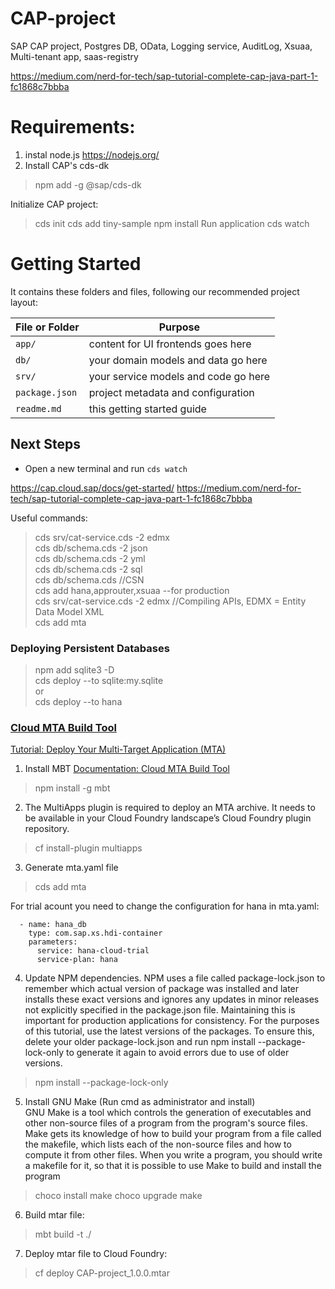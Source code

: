 # CAP-project
SAP CAP project, Postgres DB, OData, Logging service, AuditLog, Xsuaa, Multi-tenant app, saas-registry

https://medium.com/nerd-for-tech/sap-tutorial-complete-cap-java-part-1-fc1868c7bbba

# Requirements:
1. instal node.js https://nodejs.org/
2. Install CAP's cds-dk
> npm add -g @sap/cds-dk


Initialize CAP project:
> cds init
> cds add tiny-sample
> npm install
Run application 
> cds watch

# Getting Started
It contains these folders and files, following our recommended project layout:

| File or Folder | Purpose                              |
|----------------|--------------------------------------|
| `app/`         | content for UI frontends goes here   |
| `db/`          | your domain models and data go here  |
| `srv/`         | your service models and code go here |
| `package.json` | project metadata and configuration   |
| `readme.md`    | this getting started guide           |

## Next Steps

- Open a new terminal and run `cds watch`


https://cap.cloud.sap/docs/get-started/
https://medium.com/nerd-for-tech/sap-tutorial-complete-cap-java-part-1-fc1868c7bbba


Useful commands:
> cds srv/cat-service.cds -2 edmx  
> cds db/schema.cds -2 json  
> cds db/schema.cds -2 yml  
> cds db/schema.cds -2 sql  
> cds db/schema.cds //CSN  
> cds add hana,approuter,xsuaa --for production  
> cds srv/cat-service.cds -2 edmx //Compiling APIs, EDMX = Entity Data Model XML  
> cds add mta

### Deploying Persistent Databases
> npm add sqlite3 -D  
> cds deploy --to sqlite:my.sqlite  
> or  
> cds deploy --to hana  

### [Cloud MTA Build Tool](https://sap.github.io/cloud-mta-build-tool/download/)
[Tutorial: Deploy Your Multi-Target Application (MTA)](https://developers.sap.com/tutorials/btp-app-cap-mta-deployment.html)
1. Install MBT [Documentation: Cloud MTA Build Tool](https://sap.github.io/cloud-mta-build-tool)  
>npm install -g mbt  

2. The MultiApps plugin is required to deploy an MTA archive. It needs to be available in your Cloud Foundry landscape’s Cloud Foundry plugin repository.  
> cf install-plugin multiapps   

3. Generate mta.yaml file
> cds add mta

For trial acount you need to change the configuration for hana in mta.yaml:
```angular2html
  - name: hana_db
    type: com.sap.xs.hdi-container
    parameters:
      service: hana-cloud-trial
      service-plan: hana
```

4. Update NPM dependencies. NPM uses a file called package-lock.json to remember which actual version of package was installed and later installs these exact versions and ignores any updates in minor releases not explicitly specified in the package.json file. Maintaining this is important for production applications for consistency. For the purposes of this tutorial, use the latest versions of the packages. To ensure this, delete your older package-lock.json and run npm install --package-lock-only to generate it again to avoid errors due to use of older versions.    
> npm install --package-lock-only 

5. Install GNU Make (Run cmd as administrator and install)   
GNU Make is a tool which controls the generation of executables and other non-source files of a program from the program's source files. Make gets its knowledge of how to build your program from a file called the makefile, which lists each of the non-source files and how to compute it from other files. When you write a program, you should write a makefile for it, so that it is possible to use Make to build and install the program
>choco install make
>choco upgrade make

6. Build mtar file:
> mbt build -t ./

7. Deploy mtar file to Cloud Foundry:
> cf deploy CAP-project_1.0.0.mtar
